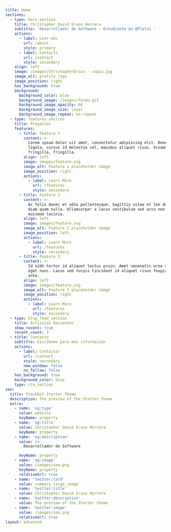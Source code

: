 ```yaml
---
title: Home
sections:
  - type: hero_section
    title: Christopher David Erazo Herrera
    subtitle: 'Desarrollador de Software - Estudiante en @Platzi '
    actions:
      - label: Leer más
        url: /about
        style: primary
      - label: Contacto
        url: /contact
        style: secondary
    align: left
    image: /images/ChristopherErazo - copia.jpg
    image_alt: profile_logo
    image_position: right
    has_background: true
    background:
      background_color: blue
      background_image: /images/fondo.gif
      background_image_opacity: 60
      background_image_size: cover
      background_image_repeat: no-repeat
  - type: features_section
    title: Proyectos
    features:
      - title: Feature 1
        content: >-
          Lorem ipsum dolor sit amet, consectetur adipiscing elit. Donec nisl
          ligula, cursus id molestie vel, maximus aliquet risus. Vivamus in nibh
          fringilla, fringilla.
        align: left
        image: images/feature.svg
        image_alt: Feature 1 placeholder image
        image_position: right
        actions:
          - label: Learn More
            url: /features
            style: secondary
      - title: Feature 2
        content: >-
          Ac felis donec et odio pellentesque. Sagittis vitae et leo duis ut
          diam quam nulla. Ullamcorper a lacus vestibulum sed arcu non odio
          euismod lacinia.
        align: left
        image: images/feature.svg
        image_alt: Feature 2 placeholder image
        image_position: left
        actions:
          - label: Learn More
            url: /features
            style: secondary
      - title: Feature 3
        content: >-
          Id nibh tortor id aliquet lectus proin. Amet venenatis urna cursus
          eget nunc. Lacus sed turpis tincidunt id aliquet risus feugiat in
          ante.
        align: left
        image: images/feature.svg
        image_alt: Feature 3 placeholder image
        image_position: right
        actions:
          - label: Learn More
            url: /features
            style: secondary
  - type: blog_feed_section
    title: Artículos Recientes
    show_recent: true
    recent_count: 3
  - title: Contacto
    subtitle: Escríbeme para más información
    actions:
      - label: Contactar
        url: /contact
        style: secondary
        new_window: false
        no_follow: false
    has_background: true
    background_color: blue
    type: cta_section
seo:
  title: Stackbit Starter Theme
  description: The preview of the Starter theme
  extra:
    - name: 'og:type'
      value: website
      keyName: property
    - name: 'og:title'
      value: Christopher David Erazo Herrera
      keyName: property
    - name: 'og:description'
      value: |+
        Desarrollador de Software

      keyName: property
    - name: 'og:image'
      value: /images/seo.png
      keyName: property
      relativeUrl: true
    - name: 'twitter:card'
      value: summary_large_image
    - name: 'twitter:title'
      value: Christopher David Erazo Herrera
    - name: 'twitter:description'
      value: The preview of the Starter theme
    - name: 'twitter:image'
      value: /images/seo.png
      relativeUrl: true
layout: advanced
---
```

